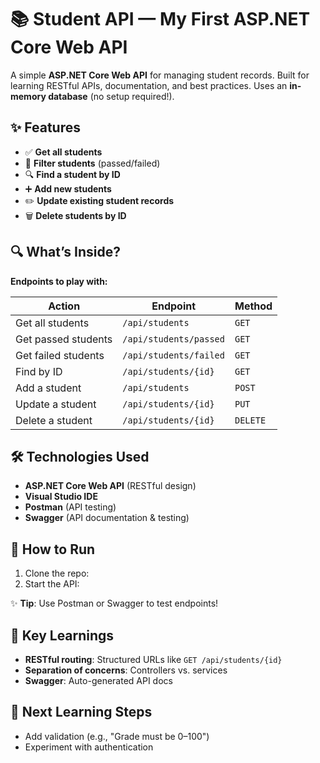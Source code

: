 # 📚 Student API — My First ASP.NET Core Web API  

A simple **ASP.NET Core Web API** for managing student records. Built for learning RESTful APIs, documentation, and best practices. Uses an **in-memory database** (no setup required!).


## ✨ Features

- ✅ **Get all students**
- 🎯 **Filter students** (passed/failed)
- 🔍 **Find a student by ID**
- ➕ **Add new students**
- ✏️ **Update existing student records**
- 🗑️ **Delete students by ID**


## 🔍 What’s Inside?  
**Endpoints to play with:**  

| Action          | Endpoint                     | Method |
|-----------------|------------------------------|--------|
| Get all students | `/api/students`             | `GET`  |
| Get passed students | `/api/students/passed`  | `GET`  |
| Get failed students | `/api/students/failed`  | `GET`  |
| Find by ID      | `/api/students/{id}`         | `GET`  |
| Add a student   | `/api/students`             | `POST` |
| Update a student| `/api/students/{id}`         | `PUT`  |
| Delete a student| `/api/students/{id}`         | `DELETE` |


## 🛠️ Technologies Used

- **ASP.NET Core Web API** (RESTful design)
- **Visual Studio IDE**
- **Postman** (API testing)
- **Swagger** (API documentation & testing)


## 🎯 How to Run  
1. Clone the repo:  
2. Start the API:  

✨ **Tip**: Use Postman or Swagger to test endpoints!  



## 🧠 Key Learnings  
- **RESTful routing**: Structured URLs like `GET /api/students/{id}`  
- **Separation of concerns**: Controllers vs. services  
- **Swagger**: Auto-generated API docs  


## 🌱 Next Learning Steps  
- Add validation (e.g., "Grade must be 0–100")  
- Experiment with authentication  
